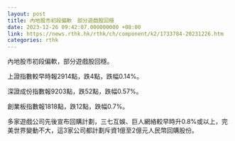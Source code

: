 ```yaml
---
layout: post
title: 內地股市初段偏軟　部分遊戲股回穩
date: 2023-12-26 09:42:07.000000000 +08:00
link: https://news.rthk.hk/rthk/ch/component/k2/1733784-20231226.htm
categories: rthk
---
```


內地股市初段偏軟，部分遊戲股回穩。

上證指數較早時報2914點，跌4點，跌幅0.14%。

深證成份指數報9203點，跌52點，跌幅0.57%。

創業板指數報1818點，跌12點，跌幅0.7%。

多家遊戲公司先後宣布回購計劃，三七互娛、巨人網絡較早時升0.8%或以上，完美世界變動不大，這3家公司都計劃斥資1億至2億元人民幣回購股份。
